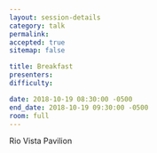 ```yaml
---
layout: session-details
category: talk
permalink:
accepted: true
sitemap: false

title: Breakfast
presenters:
difficulty:

date: 2018-10-19 08:30:00 -0500
end_date: 2018-10-19 09:30:00 -0500
room: full
---
```

Rio Vista Pavilion
